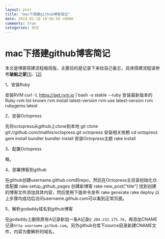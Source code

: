```yaml
---
layout: post
title: "mac下搭建github博客简记"
date: 2014-02-18 19:56:50 +0800
comments: true
categories: 杂记
---
```


mac下搭建github博客简记
===========================

本文是博客搭建流程极简版，主要目的是记录下来给自己备忘，具体搭建流程请参考**破船之家**[\[1\]][1]、[\[2\]][2]

1、安装Ruby

安装RVM
    curl -L https://get.rvm.io | bash -s stable --ruby
安装最新版本的Ruby
    rvm list known
    rvm install latest-version
    rvm use latest-version
    rvm rubygems latest

2、安装Octopress

先将octopress从github上clone到本地
    git clone git://github.com/imathis/octopress.git octopress
安装相关依赖
    cd octopress
    gem install bundler
    bundler install
安装Octopress主题
    rake install

3、配置Octopress

略。

4、部署博客到github

在github创建username.github.com的repo，然后在Octopress主目录初始化仓库配置
    rake setup_github_pages
创建新博客
    rake new_post["title"]
找到创建的博客文件添加具体内容，然后使用下面命令发布
    rake generate
    rake deploy
以上步骤均成功后访问username.github.com可以看到正常页面。

5、解析godaddy域名到github博客

在godaddy上删除原有A记录新加一条A记录`@ 204.232.175.78`，再添加CNAME记录`http username.github.com`。另外github仓库下source目录新建CNAME文件，内容为要解析的域名。

[1]: http://beyondvincent.com/blog/2013/08/03/108-creating-a-github-blog-using-octopress/
[2]: http://beyondvincent.com/blog/2013/07/27/107-hello-page-of-github/
